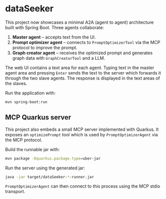 # dataSeeker

This project now showcases a minimal A2A (agent to agent) architecture built with Spring Boot.
Three agents collaborate:

1. **Master agent** – accepts text from the UI.
2. **Prompt optimizer agent** – connects to `PromptOptimizerTool` via the MCP protocol to improve the prompt.
3. **Graph creator agent** – receives the optimized prompt and generates graph data with `GraphCreatorTool` and a LLM.

The web UI contains a text area for each agent. Typing text in the master agent area and pressing `Enter` sends the text to the server which forwards it through the two slave agents. The response is displayed in the text areas of the slaves.

Run the application with:

```bash
mvn spring-boot:run
```

## MCP Quarkus server

This project also embeds a small MCP server implemented with Quarkus. It exposes
an `optimizePrompt` tool which is used by `PromptOptimizerAgent` via the MCP
protocol.

Build the runnable jar with:

```bash
mvn package -Dquarkus.package.type=uber-jar
```

Run the server using the generated jar:

```bash
java -jar target/dataSeeker-*-runner.jar
```

`PromptOptimizerAgent` can then connect to this process using the MCP stdio
transport.

